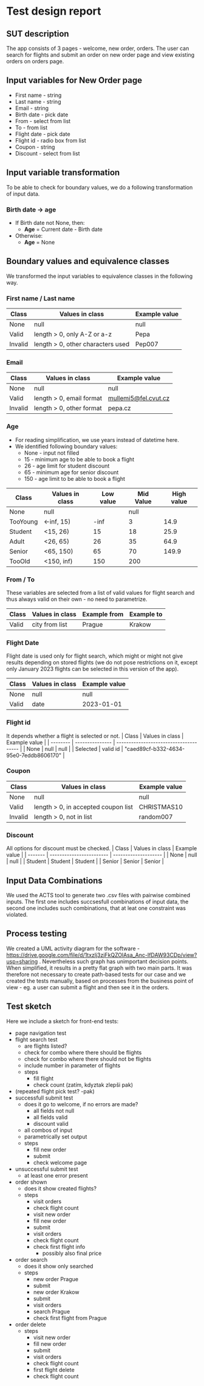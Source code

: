 
# Test design report

## SUT description
The app consists of 3 pages - welcome, new order, orders. The user can search for flights and submit an order on new order page and view existing orders on orders page.

## Input variables for New Order page
- First name - string
- Last name - string 
- Email - string
- Birth date - pick date
- From - select from list
- To - from list
- Flight date - pick date
- Flight id - radio box from list
- Coupon - string
- Discount - select from list

## Input variable transformation 
To be able to check for boundary values, we do a following transformation of input data.
### Birth date -> age
- If Birth date not None, then:
	- **Age** = Current date - Birth date
- Otherwise:
	- **Age** = None

## Boundary values and equivalence classes
We transformed the input variables to equivalence classes in the following way.

### First name / Last name 
| Class    | Values in class                   | Example value |
| ------- | --------------------------------- | ------------- |
| None    | null                              | null          |
| Valid   | length > 0, only A-Z or a-z       | Pepa          |
| Invalid | length > 0, other characters used | Pep007        |

###  Email 
| Class    | Values in class          | Example value        |
| ------- | ------------------------ | -------------------- |
| None    | null                     | null                 |
| Valid   | length > 0, email format | mullemi5@fel.cvut.cz |
| Invalid | length > 0, other format | pepa.cz              |

### Age
- For reading simplification, we use years instead of datetime here.
- We identified following boundary values:
	- None - input not filled
	- 15 - minimum age to be able to book a flight
	- 26 - age limit for student discount
	- 65 - minimum age for senior discount
	- 150 - age limit to be able to book a flight

| Class    | Values in class | Low value | Mid Value | High value |
| -------- | --------------- | --------- | --------- | ---------- |
| None     | null            |           | null      |            |
| TooYoung | <-inf, 15)      | -inf      | 3         | 14.9       |
| Student  | <15, 26)        | 15        | 18        | 25.9       |
| Adult    | <26, 65)        | 26        | 35        | 64.9       |
| Senior   | <65, 150)       | 65        | 70        | 149.9      |
| TooOld   | <150, inf)      | 150       | 200       |            |

### From / To
These variables are selected from a list of valid values for flight search and thus always valid on their own - no need to parametrize. 

| Class | Values in class | Example from | Example to |
| ----- | --------------- | ------------ | ---------- |
| Valid | city from list  | Prague       | Krakow     |

### Flight Date
Flight date is used only for flight search, which might or might not give results depending on stored flights (we do not pose restrictions on it, except only January 2023 flights can be selected in this version of the app).

| Class | Values in class | Example value |
| ----- | --------------- | ------------- |
| None  | null            | null          | 
| Valid | date |   2023-01-01       |

### Flight id
It depends whether a flight is selected or not.
| Class    | Values in class | Example value                          |
| -------- | --------------- | -------------------------------------- |
| None     | null            | null                                   |
| Selected | valid id        | "caed89cf-b332-4634-95e0-7eddb8606170" |

### Coupon
| Class    | Values in class                     | Example value |
| ------- | ----------------------------------- | ------------- |
| None    | null                                | null          |
| Valid   | length > 0, in accepted coupon list | CHRISTMAS10   |
| Invalid | length > 0, not in list             | random007     |

### Discount
All options for discount must be checked.
| Class   | Values in class          | Example value        |
| ------- | ------------------------ | -------------------- |
| None    | null                     | null                 |
| Student  | Student | Student |
| Senior | Senior | Senior             |

## Input Data Combinations
We used the ACTS tool to generate two .csv files with pairwise combined inputs. The first one includes succsesfull combinations of input data, the second one includes such combinations, that at leat one constraint was violated. 

## Process testing
We created a UML activity diagram for the software - https://drive.google.com/file/d/1txzlj3zjFkQZOlAsa_Anc-IfDAW93CDp/view?usp=sharing . Nevertheless such graph has unimportant decision points. When simplified, it results in a pretty flat graph with two main parts. It was therefore not necessary to create path-based tests for our case and we created the tests manually, based on processes from the business point of view - eg. a user can submit a flight and then see it in the orders.

## Test sketch
Here we include a sketch for front-end tests:
- page navigation test
- flight search test
	- are flights listed?
	- check for combo where there should be flights 
	- check for combo where there should not be flights
	- include number in parameter of flights 
	- steps 
		- fill flight 
		- check count (zatím, kdyztak zlepši pak)
- (repeated flight pick test? -pak)
- successfull submit test
	- does it go to welcome, if no errors are made?
		- all fields not null
		- all fields valid
		- discount valid
	- all combos of input 
	- parametrically set output
	- steps
		- fill new order 
		- submit
		- check welcome page
- unsuccessful submit test
	- at least one error present
- order shown
	- does it show created flights?
	- steps
		- visit orders
		- check flight count 
		- visit new order
		- fill new order
		- submit
		- visit orders
		- check flight count
		- check first flight info
			- possibly also final price
- order search 
	- does it show only searched 
	- steps
		- new order Prague 
		- submit 
		- new order Krakow
		- submit 
		- visit orders
		- search Prague
		- check first flight from Prague
- order delete
	- steps
		- visit new order
		- fill new order 
		- submit 
		- visit orders
		- check flight count
		- first flight delete
		- check flight count
